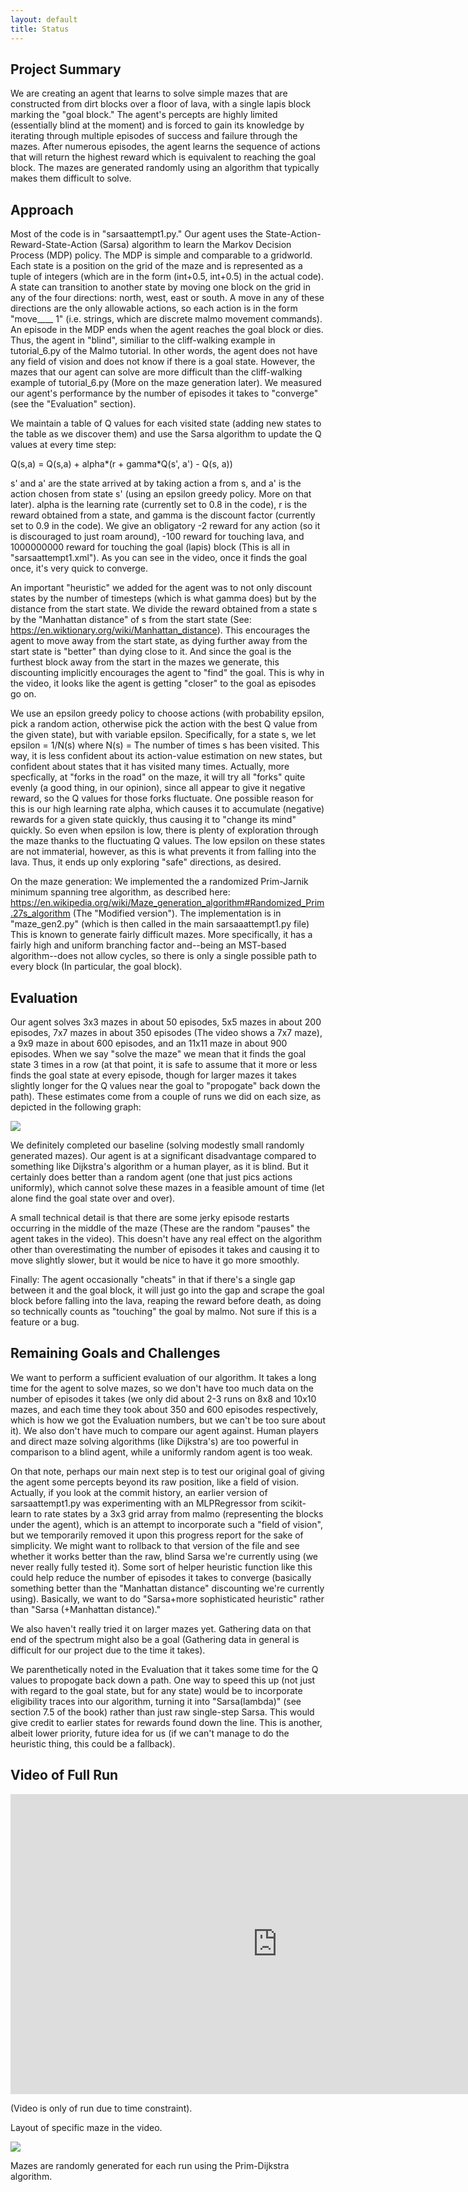 ```yaml
---
layout: default
title: Status
---
```

## Project Summary
We are creating an agent that learns to solve simple mazes that are constructed from dirt blocks over a floor of lava, with a single lapis block marking the "goal block." The agent's percepts are highly limited (essentially blind at the moment) and is forced to gain its knowledge by iterating through multiple episodes of success and failure through the mazes. After numerous episodes, the agent learns the sequence of actions that will return the highest reward which is equivalent to reaching the goal block. The mazes are generated randomly using an algorithm that typically makes them difficult to solve.

## Approach
Most of the code is in "sarsaattempt1.py." Our agent uses the State-Action-Reward-State-Action (Sarsa) algorithm to learn the Markov Decision Process (MDP) policy. The MDP is simple and comparable to a gridworld. Each state is a position on the grid of the maze and is represented as a tuple of integers (which are in the form (int+0.5, int+0.5) in the actual code). A state can transition to another state by moving one block on the grid in any of the four directions: north, west, east or south. A move in any of these directions are the only allowable actions, so each action is in the form "move____ 1" (i.e. strings, which are discrete malmo movement commands). An episode in the MDP ends when the agent reaches the goal block or dies. Thus, the agent in "blind", similiar to the cliff-walking example in tutorial_6.py of the Malmo tutorial. In other words, the agent does not have any field of vision and does not know if there is a goal state. However, the mazes that our agent can solve are more difficult than the cliff-walking example of tutorial_6.py (More on the maze generation later). We measured our agent's performance by the number of episodes it takes to "converge" (see the "Evaluation" section).

We maintain a table of Q values for each visited state (adding new states to the table as we discover them) and use the Sarsa algorithm to update the Q values at every time step:

Q(s,a) = Q(s,a) + alpha*(r + gamma*Q(s', a') - Q(s, a))

s' and a' are the state arrived at by taking action a from s, and a' is the action chosen from state s' (using an epsilon greedy policy. More on that later). alpha is the learning rate (currently set to 0.8 in the code), r is the reward obtained from a state, and gamma is the discount factor (currently set to 0.9 in the code). We give an obligatory -2 reward for any action (so it is discouraged to just roam around), -100 reward for touching lava, and 1000000000 reward for touching the goal (lapis) block (This is all in "sarsaattempt1.xml"). As you can see in the video, once it finds the goal once, it's very quick to converge. 

An important "heuristic" we added for the agent was to not only discount states by the number of timesteps (which is what gamma does) but by the distance from the start state. We divide the reward obtained from a state s by the "Manhattan distance" of s from the start state (See: https://en.wiktionary.org/wiki/Manhattan_distance). This encourages the agent to move away from the start state, as dying further away from the start state is "better" than dying close to it. And since the goal is the furthest block away from the start in the mazes we generate, this discounting implicitly encourages the agent to "find" the goal. This is why in the video, it looks like the agent is getting "closer" to the goal as episodes go on.

We use an epsilon greedy policy to choose actions (with probability epsilon, pick a random action, otherwise pick the action with the best Q value from the given state), but with variable epsilon. Specifically, for a state s, we let epsilon = 1/N(s) where N(s) = The number of times s has been visited. This way, it is less confident about its action-value estimation on new states, but confident about states that it has visited many times. Actually, more specfically, at "forks in the road" on the maze, it will try all "forks" quite evenly (a good thing, in our opinion), since all appear to give it negative reward, so the Q values for those forks fluctuate. One possible reason for this is our high learning rate alpha, which causes it to accumulate (negative) rewards for a given state quickly, thus causing it to "change its mind" quickly. So even when epsilon is low, there is plenty of exploration through the maze thanks to the fluctuating Q values. The low epsilon on these states are not immaterial, however, as this is what prevents it from falling into the lava. Thus, it ends up only exploring "safe" directions, as desired.

On the maze generation: We implemented the a randomized Prim-Jarnik minimum spanning tree algorithm, as described here: https://en.wikipedia.org/wiki/Maze_generation_algorithm#Randomized_Prim.27s_algorithm (The "Modified version"). The implementation is in "maze_gen2.py" (which is then called in the main sarsaaattempt1.py file) This is known to generate fairly difficult mazes. More specifically, it has a fairly high and uniform branching factor and--being an MST-based algorithm--does not allow cycles, so there is only a single possible path to every block (In particular, the goal block).


## Evaluation

Our agent solves 3x3 mazes in about 50 episodes, 5x5 mazes in about 200 episodes, 7x7 mazes in about 350 episodes (The video shows a 7x7 maze), a 9x9 maze in about 600 episodes, and an 11x11 maze in about 900 episodes. When we say "solve the maze" we mean that it finds the goal state 3 times in a row (at that point, it is safe to assume that it more or less finds the goal state at every episode, though for larger mazes it takes slightly longer for the Q values near the goal to "propogate" back down the path). These estimates come from a couple of runs we did on each size, as depicted in the following graph:

<img src="plot1.jpg">

We definitely completed our baseline (solving modestly small randomly generated mazes). Our agent is at a significant disadvantage compared to something like Dijkstra's algorithm or a human player, as it is blind. But it certainly does better than a random agent (one that just pics actions uniformly), which cannot solve these mazes in a feasible amount of time (let alone find the goal state over and over).

A small technical detail is that there are some jerky episode restarts occurring in the middle of the maze (These are the random "pauses" the agent takes in the video). This doesn't have any real effect on the algorithm other than overestimating the number of episodes it takes and causing it to move slightly slower, but it would be nice to have it go more smoothly.

Finally: The agent occasionally "cheats" in that if there's a single gap between it and the goal block, it will just go into the gap and scrape the goal block before falling into the lava, reaping the reward before death, as doing so technically counts as "touching" the goal by malmo. Not sure if this is a feature or a bug.

## Remaining Goals and Challenges
We want to perform a sufficient evaluation of our algorithm. It takes a long time for the agent to solve mazes, so we don't have too much data on the number of episodes it takes (we only did about 2-3 runs on 8x8 and 10x10 mazes, and each time they took about 350 and 600 episodes respectively, which is how we got the Evaluation numbers, but we can't be too sure about it). We also don't have much to compare our agent against. Human players and direct maze solving algorithms (like Dijkstra's) are too powerful in comparison to a blind agent, while a uniformly random agent is too weak.

On that note, perhaps our main next step is to test our original goal of giving the agent some percepts beyond its raw position, like a field of vision. Actually, if you look at the commit history, an earlier version of sarsaattempt1.py was experimenting with an MLPRegressor from scikit-learn to rate states by a 3x3 grid array from malmo (representing the blocks under the agent), which is an attempt to incorporate such a "field of vision", but we temporarily removed it upon this progress report for the sake of simplicity. We might want to rollback to that version of the file and see whether it works better than the raw, blind Sarsa we're currently using (we never really fully tested it). Some sort of helper heuristic function like this could help reduce the number of episodes it takes to converge (basically something better than the "Manhattan distance" discounting we're currently using). Basically, we want to do "Sarsa+more sophisticated heuristic" rather than "Sarsa (+Manhattan distance)." 

We also haven't really tried it on larger mazes yet. Gathering data on that end of the spectrum might also be a goal (Gathering data in general is difficult for our project due to the time it takes).

We parenthetically noted in the Evaluation that it takes some time for the Q values to propogate back down a path. One way to speed this up (not just with regard to the goal state, but for any state) would be to incorporate eligibility traces into our algorithm, turning it into "Sarsa(lambda)" (see section 7.5 of the book) rather than just raw single-step Sarsa. This would give credit to earlier states for rewards found down the line. This is another, albeit lower priority, future idea for us (if we can't manage to do the heuristic thing, this could be a fallback).

## Video of Full Run
<iframe width="854" height="480" src="https://www.youtube.com/embed/fx8xDqEMQd0" frameborder="0" allowfullscreen></iframe>

(Video is only of run due to time constraint).

Layout of specific maze in the video.

<img src="http://i.imgur.com/ZlDZljQ.png">

Mazes are randomly generated for each run using the Prim-Dijkstra algorithm.
